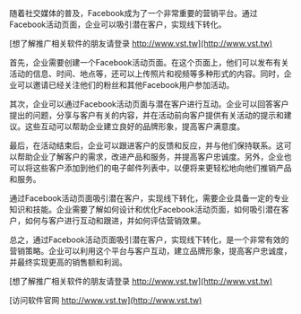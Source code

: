 随着社交媒体的普及，Facebook成为了一个非常重要的营销平台。通过Facebook活动页面，企业可以吸引潜在客户，实现线下转化。

[想了解推广相关软件的朋友请登录 http://www.vst.tw](http://www.vst.tw)

首先，企业需要创建一个Facebook活动页面。在这个页面上，他们可以发布有关活动的信息、时间、地点等，还可以上传照片和视频等多种形式的内容。同时，企业可以邀请已经关注他们的粉丝和其他Facebook用户参加活动。

其次，企业可以通过Facebook活动页面与潜在客户进行互动。企业可以回答客户提出的问题，分享与客户有关的内容，并在活动前向客户提供有关活动的提示和建议。这些互动可以帮助企业建立良好的品牌形象，提高客户满意度。

最后，在活动结束后，企业可以跟进客户的反馈和反应，并与他们保持联系。这可以帮助企业了解客户的需求，改进产品和服务，并提高客户忠诚度。另外，企业也可以将这些客户添加到他们的电子邮件列表中，以便将来更轻松地向他们推销产品和服务。

通过Facebook活动页面吸引潜在客户，实现线下转化，需要企业具备一定的专业知识和技能。企业需要了解如何设计和优化Facebook活动页面，如何吸引潜在客户，如何与客户进行互动和跟进，并如何评估营销效果。

总之，通过Facebook活动页面吸引潜在客户，实现线下转化，是一个非常有效的营销策略。企业可以利用这个平台与客户互动，建立品牌形象，提高客户忠诚度，并最终实现更高的销售额和利润。

[想了解推广相关软件的朋友请登录 http://www.vst.tw](http://www.vst.tw)


[访问软件官网 http://www.vst.tw](http://www.vst.tw)
